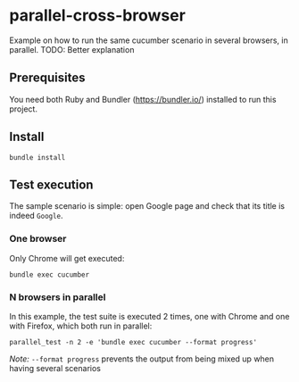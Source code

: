 # parallel-cross-browser
Example on how to run the same cucumber scenario in several browsers, in parallel.
TODO: Better explanation

## Prerequisites
You need both Ruby and Bundler (https://bundler.io/) installed to run this project.

## Install
```
bundle install
```

## Test execution

The sample scenario is simple: open Google page and check that its title is indeed `Google`.

### One browser
Only Chrome will get executed:
```
bundle exec cucumber
```

### N browsers in parallel
In this example, the test suite is executed 2 times, one with Chrome and one with Firefox, which both run in parallel:
```
parallel_test -n 2 -e 'bundle exec cucumber --format progress'
```
*Note:* `--format progress` prevents the output from being mixed up when having several scenarios
